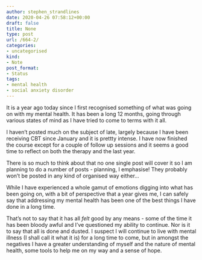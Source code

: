 ```yaml
---
author: stephen_strandlines
date: 2020-04-26 07:58:12+00:00
draft: false
title: None
type: post
url: /664-2/
categories:
- uncategorised
kind:
- Note
post_format:
- Status
tags:
- mental health
- social anxiety disorder
---
```


It is a year ago today since I first recognised something of what was going on with my mental health. It has been a long 12 months, going through various states of mind as I have tried to come to terms with it all.

I haven’t posted much on the subject of late, largely because I have been receiving CBT since January and it is prettty intense. I have now finished the course except for a couple of follow up sessions and it seems a good time to reflect on both the therapy and the last year.

There is so much to think about that no one single post will cover it so I am planning to do a number of posts - planning, I emphasise! They probably won’t be posted in any kind of organised way either…

While I have experienced a whole gamut of emotions digging into what has been going on, with a bit of perspective that a year gives me, I can safely say that addressing my mental health has been one of the best things I have done in a long time.

That’s not to say that it has all _felt_ good by any means - some of the time it has been bloody awful and I’ve questioned my ability to continue. Nor is it to say that all is done and dusted. I suspect I will continue to live with mental illness (I shall call it what it is) for a long time to come, but in amongst the negatives I have a greater understanding of myself and the nature of mental health, some tools to help me on my way and a sense of hope.
